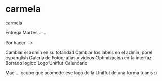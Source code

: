 carmela
=======

carmela

Entrega Martes.......

Por hacer -->

Cambiar el admin en su totalidad
Cambiar los labels en el admin, porel espanglish
Galeria de Fotografias y videos
Optimizacion en la interfaz
Borrado logico
Logo Uniffut
Calendario

Mae ... ocupo que acomode ese logo de la Uniffut de una forma tuanis :)

